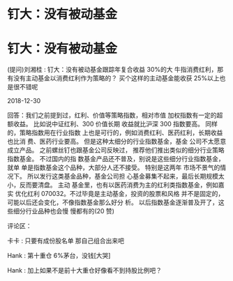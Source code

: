 # 钉大：没有被动基金

# 钉大：没有被动基金

(提问)刘湘桂 : 钉大：没有被动基金跟踪年复合收益 30%的大 牛指消费红利，那有没有主动基金以消费红利作为策略的？ 买个这样的主动基金能收获 25%以上也是很不错呢

2018-12-30

回答：我们之前提到过，红利、价值等策略指数，相对市值 加权指数有一定的超额收益。 比如说中证红利、300 价值长期 收益就比沪深 300 指数要高。 同样的，策略指数用在行业指数 上也是可行的，例如消费红利、医药红利，长期收益也比消 费、医药行业要高。 但是这种太细分的行业指数基金，基金 公司不太愿意成立产品。 之前螺丝钉也跟基金公司反映过， 推荐他们推出类似的细分行业策略指数基金。 不过国内的指 数基金产品还不普及，别说是这些细分行业指数基金，就单 单是指数基金这个品种，大部分人还不接受。 特别是这两年 市场不景气的情况下。 所以发行这类基金品种，基金公司担 心基金募集不起来，最后长期规模太小，反而要清盘。 主动 基金里，也有以医药消费为主的红利类指数基金，例如嘉实 优化红利 070032。不过毕竟是主动基金，投资的股票和风格 并不是固定的， 可能以后还会变化，不像指数基金那么好分 析。 以后指数基金逐渐普及开了，这些细分行业品种也会慢 慢都有的(20 赞)

评论区：

卡卡 : 只要有成份股名单 那自己组合出来吧

Hank : 第十重仓 6%茅台，没钱[大哭]

Hank : 加上如果不是前十大重仓好像看不到持股比例吧？